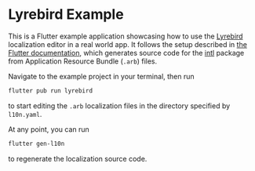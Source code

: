# Lyrebird Example

This is a Flutter example application showcasing how to use the [Lyrebird](../) localization editor in a real world app.
It follows the setup described in [the Flutter documentation](https://docs.flutter.dev/development/accessibility-and-localization/internationalization),
which generates source code for the [intl](https://pub.dev/packages/intl) package from Application Resource Bundle (`.arb`) files.

Navigate to the example project in your terminal, then run
```bash
flutter pub run lyrebird
```
to start editing the `.arb` localization files in the directory specified by `l10n.yaml`.

At any point, you can run
```bash
flutter gen-l10n
```
to regenerate the localization source code.